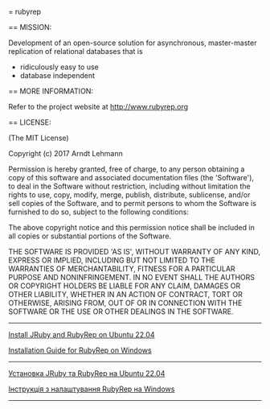 = rubyrep

== MISSION:

Development of an open-source solution for asynchronous, master-master replication of relational databases that is
* ridiculously easy to use
* database independent


== MORE INFORMATION:

Refer to the project website at http://www.rubyrep.org

== LICENSE:

(The MIT License)

Copyright (c) 2017 Arndt Lehmann

Permission is hereby granted, free of charge, to any person obtaining
a copy of this software and associated documentation files (the
'Software'), to deal in the Software without restriction, including
without limitation the rights to use, copy, modify, merge, publish,
distribute, sublicense, and/or sell copies of the Software, and to
permit persons to whom the Software is furnished to do so, subject to
the following conditions:

The above copyright notice and this permission notice shall be
included in all copies or substantial portions of the Software.

THE SOFTWARE IS PROVIDED 'AS IS', WITHOUT WARRANTY OF ANY KIND,
EXPRESS OR IMPLIED, INCLUDING BUT NOT LIMITED TO THE WARRANTIES OF
MERCHANTABILITY, FITNESS FOR A PARTICULAR PURPOSE AND NONINFRINGEMENT.
IN NO EVENT SHALL THE AUTHORS OR COPYRIGHT HOLDERS BE LIABLE FOR ANY
CLAIM, DAMAGES OR OTHER LIABILITY, WHETHER IN AN ACTION OF CONTRACT,
TORT OR OTHERWISE, ARISING FROM, OUT OF OR IN CONNECTION WITH THE
SOFTWARE OR THE USE OR OTHER DEALINGS IN THE SOFTWARE.

---

[Install JRuby and RubyRep on Ubuntu 22.04](jruby_install_ubuntu_en.md)

[Installation Guide for RubyRep on Windows](jruby_install_windows_en.md)

---

[Установка JRuby та RubyRep на Ubuntu 22.04](jruby_install_ubuntu_uk.md)

[Інструкція з налаштування RubyRep на Windows](jruby_install_windows_uk.md)

---

